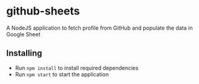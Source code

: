 # github-sheets
A NodeJS application to fetch profile from GitHub and populate the data in Google Sheet

## Installing
* Run `npm install` to install required dependencies
* Run `npm start` to start the application
